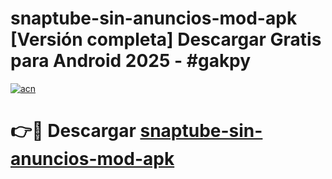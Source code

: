 # snaptube-sin-anuncios-mod-apk  [Versión completa] Descargar Gratis para Android 2025 - #gakpy

[![acn](https://github.com/user-attachments/assets/0f9c940e-d8b0-45ae-aac7-cd30a18b3e1c)](https://apps.freeplayer.one?title=snaptube-sin-anuncios-mod-apk&ref=9F)

# 👉🔴 Descargar [snaptube-sin-anuncios-mod-apk](https://apps.freeplayer.one?title=snaptube-sin-anuncios-mod-apk&ref=9F)